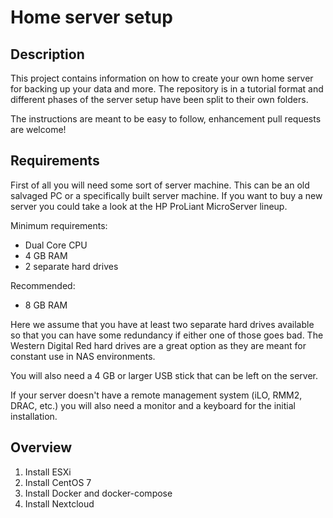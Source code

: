 # Home server setup
## Description
This project contains information on how to create your own home server for backing up your data and more. The repository is in a tutorial format and different phases of the server setup have been split to their own folders.

The instructions are meant to be easy to follow, enhancement pull requests are welcome!

## Requirements
First of all you will need some sort of server machine. This can be an old salvaged PC or a specifically built server machine. If you want to buy a new server you could take a look at the HP ProLiant MicroServer lineup.

Minimum requirements:
- Dual Core CPU
- 4 GB RAM
- 2 separate hard drives

Recommended:
- 8 GB RAM

Here we assume that you have at least two separate hard drives available so that you can have some redundancy if either one of those goes bad. The Western Digital Red hard drives are a great option as they are meant for constant use in NAS environments.

You will also need a 4 GB or larger USB stick that can be left on the server.

If your server doesn't have a remote management system (iLO, RMM2, DRAC, etc.) you will also need a monitor and a keyboard for the initial installation.

## Overview
1. Install ESXi
2. Install CentOS 7
3. Install Docker and docker-compose
4. Install Nextcloud
